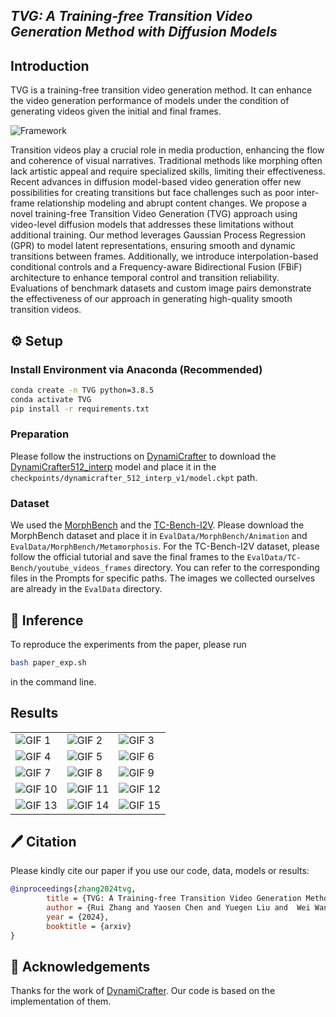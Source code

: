 ## ___***TVG: A Training-free Transition Video Generation Method with Diffusion Models***___

## Introduction

TVG is a training-free transition video generation method. It can enhance the video generation performance of models under the condition of generating videos given the initial and final frames.

![Framework](assets/wave.png)

Transition videos play a crucial role in media production, enhancing the flow and coherence of visual narratives. Traditional methods like morphing often lack artistic appeal and require specialized skills, limiting their effectiveness. Recent advances in diffusion model-based video generation offer new possibilities for creating transitions but face challenges such as poor inter-frame relationship modeling and abrupt content changes. We propose a novel training-free Transition Video Generation (TVG) approach using video-level diffusion models that addresses these limitations without additional training. Our method leverages Gaussian Process Regression (GPR) to model latent representations, ensuring smooth and dynamic transitions between frames. Additionally, we introduce interpolation-based conditional controls and a Frequency-aware Bidirectional Fusion (FBiF) architecture to enhance temporal control and transition reliability. Evaluations of benchmark datasets and custom image pairs demonstrate the effectiveness of our approach in generating high-quality smooth transition videos.


## ⚙️ Setup


### Install Environment via Anaconda (Recommended)
```bash
conda create -n TVG python=3.8.5
conda activate TVG
pip install -r requirements.txt
```

### Preparation
Please follow the instructions on [DynamiCrafter](https://github.com/Doubiiu/DynamiCrafter) to download the [DynamiCrafter512_interp](https://huggingface.co/Doubiiu/DynamiCrafter_512_Interp/blob/main/model.ckpt) model and place it in the `checkpoints/dynamicrafter_512_interp_v1/model.ckpt` path.

### Dataset
We used the [MorphBench](https://github.com/Kevin-thu/DiffMorpher) and the [TC-Bench-I2V](https://github.com/weixi-feng/TC-Bench/). Please download the MorphBench dataset and place it in `EvalData/MorphBench/Animation` and `EvalData/MorphBench/Metamorphosis`. For the TC-Bench-I2V dataset, please follow the official tutorial and save the final frames to the `EvalData/TC-Bench/youtube_videos_frames` directory. You can refer to the corresponding files in the Prompts for specific paths. The images we collected ourselves are already in the `EvalData` directory.

## 💫 Inference

To reproduce the experiments from the paper, please run
```bash
bash paper_exp.sh
```
in the command line.

## Results


|  |  |  |
|----------|----------|----------|
| ![GIF 1](assets/Ours/00011-00000.gif) | ![GIF 2](assets/Ours/00020-00000.gif) | ![GIF 3](assets/Ours/00041-00000.gif) |
| ![GIF 4](assets/Ours/a_02.gif) | ![GIF 5](assets/Ours/a_03.gif) | ![GIF 6](assets/Ours/sun_set_0_sample0_2024-08-12-14-46-23.gif) |
| ![GIF 7](assets/Ours/arya_0_sample0_2024-08-05-11-39-47.gif) | ![GIF 8](assets/Ours/leo_0_sample0_2024-08-02-18-37-54.gif) | ![GIF 9](assets/Ours/leo_cat_0_sample0_2024-08-12-15-30-11.gif) |
| ![GIF 10](assets/Ours/man_spiderman_0_sample0_2024-08-12-15-28-54.gif) | ![GIF 11](assets/Ours/wave_0_sample0_2024-08-02-19-49-05.gif) | ![GIF 12](assets/Ours/whitehouse_church_0_sample0_2024-08-05-11-46-14.gif) |
| ![GIF 13](assets/Ours/wukong_0_sample0_2024-08-12-15-31-28.gif) | ![GIF 14](assets/Ours/clouds_fields_0_sample0_2024-08-12-15-27-37.gif)         |  ![GIF 15](assets/Ours/anakin_0_sample0_2024-08-05-11-10-40.gif)        |



## 🖊️ Citation

Please kindly cite our paper if you use our code, data, models or results:
```bibtex
@inproceedings{zhang2024tvg,
        title = {TVG: A Training-free Transition Video Generation Method with Diffusion Models},
        author = {Rui Zhang and Yaosen Chen and Yuegen Liu and  Wei Wang and Xuming Wen and  Hongxia Wang},
        year = {2024},
        booktitle = {arxiv}
}
```





## 💞 Acknowledgements
Thanks for the work of [DynamiCrafter](https://github.com/Doubiiu/DynamiCrafter). Our code is based on the implementation of them.